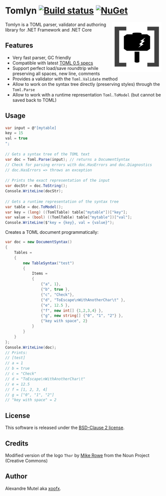 # Tomlyn  [![Build status](https://ci.appveyor.com/api/projects/status/ig5kv8r63bqjsd9a?svg=true)](https://ci.appveyor.com/project/xoofx/Tomlyn)   [![NuGet](https://img.shields.io/nuget/v/Tomlyn.svg)](https://www.nuget.org/packages/Tomlyn/)

<img align="right" width="160px" height="160px" src="img/logo.png">

Tomlyn is a TOML parser, validator and authoring library for .NET Framework and .NET Core

## Features

- Very fast parser, GC friendly
- Compatible with latest [TOML 0.5 specs](https://github.com/toml-lang/toml)
- Support perfect load/save roundtrip while preserving all spaces, new line, comments
- Provides a validator with the `Toml.Validate` method
- Allow to work on the syntax tree directly (preserving styles) through the `Toml.Parse`
- Allow to work with a runtime representation `Toml.ToModel` (but cannot be saved back to TOML)

## Usage

```C#
var input = @"[mytable]
key = 15
val = true
";

// Gets a syntax tree of the TOML text
var doc = Toml.Parse(input); // returns a DocumentSyntax
// Check for parsing errors with doc.HasErrors and doc.Diagnostics
// doc.HasErrors => throws an exception

// Prints the exact representation of the input
var docStr = doc.ToString();
Console.WriteLine(docStr);

// Gets a runtime representation of the syntax tree
var table = doc.ToModel();
var key = (long) ((TomlTable) table["mytable"])["key"];
var value = (bool) ((TomlTable) table["mytable"])["val"];
Console.WriteLine($"key = {key}, val = {value}");
```

Creates a TOML document programmatically:

```C#
var doc = new DocumentSyntax()
{
    Tables =
    {
        new TableSyntax("test")
        {
            Items =
            {
                {"a", 1},
                {"b", true },
                {"c", "Check"},
                {"d", "ToEscape\nWithAnotherChar\t" },
                {"e", 12.5 },
                {"f", new int[] {1,2,3,4} },
                {"g", new string[] {"0", "1", "2"} },
                {"key with space", 2}
            }
        }
    }
};
Console.WriteLine(doc);
// Prints:
// [test]
// a = 1
// b = true
// c = "Check"
// d = "ToEscape\nWithAnotherChar\t"
// e = 12.5
// f = [1, 2, 3, 4]
// g = ["0", "1", "2"]
// "key with space" = 2
```

## License

This software is released under the [BSD-Clause 2 license](https://opensource.org/licenses/BSD-2-Clause). 

## Credits

Modified version of the logo `Thor` by [Mike Rowe](https://thenounproject.com/itsmikerowe/) from the Noun Project (Creative Commons)

## Author

Alexandre Mutel aka [xoofx](http://xoofx.com).

